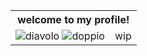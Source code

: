 <table align="center">
  <tr>
    <th align="center" colspan="2"><b>welcome to my profile!<b></th>
  </tr>
  <tr>
    <td> <img src="https://i.postimg.cc/6QP9s3TZ/pony-town-did-babygirl-stand-3x.png" alt="diavolo"> <img src="https://i.postimg.cc/rps8YWyc/pony-town-did-babyboy-stand-3x.png" alt="doppio">
   </td>
     <td>wip</td>
  </tr>
</table>

